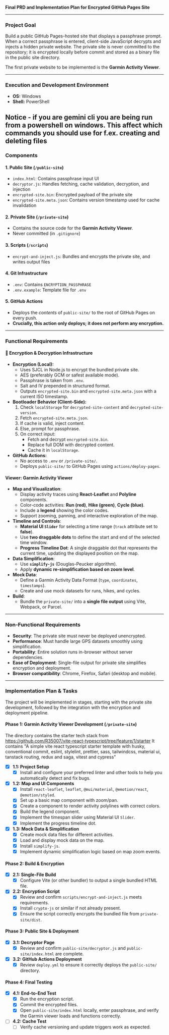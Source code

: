 **Final PRD and Implementation Plan for Encrypted GitHub Pages Site**

---

### Project Goal

Build a public GitHub Pages-hosted site that displays a passphrase prompt. When a correct passphrase is entered, client-side JavaScript decrypts and injects a hidden private website. The private site is never committed to the repository; it is encrypted locally before commit and stored as a binary file in the public site directory.

The first private website to be implemented is the **Garmin Activity Viewer**.

---

### Execution and Development Environment

*   **OS:** Windows
*   **Shell:** PowerShell

Notice - if you are gemini cli you are being run from a powershell on windows. This affect which commands you should use for f.ex. creating and deleting files
---

### Components

#### 1. Public Site (`/public-site`)

*   `index.html`: Contains passphrase input UI
*   `decryptor.js`: Handles fetching, cache validation, decryption, and injection
*   `encrypted-site.bin`: Encrypted payload of the private site
*   `encrypted-site.meta.json`: Contains version timestamp used for cache invalidation

#### 2. Private Site (`/private-site`)

*   Contains the source code for the **Garmin Activity Viewer**.
*   Never committed (in `.gitignore`)

#### 3. Scripts (`/scripts`)

*   `encrypt-and-inject.js`: Bundles and encrypts the private site, and writes output files

#### 4. Git Infrastructure

*   `.env`: Contains `ENCRYPTION_PASSPHRASE`
*   `.env.example`: Template file for `.env`


#### 5. GitHub Actions

*   Deploys the *contents* of `public-site/` to the root of GitHub Pages on every push.
*   **Crucially, this action only deploys; it does not perform any encryption.**

---

### Functional Requirements

#### 🔐 Encryption & Decryption Infrastructure

*   **Encryption (Local):**
    *   Uses SJCL in Node.js to encrypt the bundled private site.
    *   AES (preferably GCM or safest available mode).
    *   Passphrase is taken from `.env`.
    *   Salt and IV prepended in structured format.
    *   Outputs `encrypted-site.bin` and `encrypted-site.meta.json` with a current ISO timestamp.
*   **Bootloader Behavior (Client-Side):**
    1.  Check `localStorage` for `decrypted-site-content` and `decrypted-site-version`.
    2.  Fetch `encrypted-site.meta.json`.
    3.  If cache is valid, inject content.
    4.  Else, prompt for passphrase.
    5.  On correct input:
        *   Fetch and decrypt `encrypted-site.bin`.
        *   Replace full DOM with decrypted content.
        *   Cache it in `localStorage`.
*   **GitHub Actions:**
    *   No access to `.env` or `/private-site/`.
    *   Deploys `public-site/` to GitHub Pages using `actions/deploy-pages`.

####  Viewer: Garmin Activity Viewer

*   **Map and Visualization**:
    *   Display activity traces using **React-Leaflet** and **Polyline** components.
    *   Color-code activities: **Run (red)**, **Hike (green)**, **Cycle (blue)**.
    *   Include a **legend** showing the color codes.
    *   Support zooming, panning, and interactive exploration of the map.
*   **Timeline and Controls**:
    *   **Material UI `Slider`** for selecting a time range (`track` attribute set to **false**).
    *   Use **two draggable dots** to define the start and end of the selected time window.
    *   **Progress Timeline Dot**: A single draggable dot that represents the current time, updating the displayed position on the map.
*   **Data Simplification**:
    *   Use **`simplify-js`** (Douglas-Peucker algorithm).
    *   Apply **dynamic re-simplification based on zoom level**.
*   **Mock Data**:
    *   Define a Garmin Activity Data Format (`type`, `coordinates`, `timestamps`).
    *   Create and use mock datasets for runs, hikes, and cycles.
*   **Build**:
    *   Bundle the `private-site/` into a **single file output** using Vite, Webpack, or Parcel.

---

### Non-Functional Requirements

*   **Security**: The private site must never be deployed unencrypted.
*   **Performance**: Must handle large GPS datasets smoothly using simplification.
*   **Portability**: Entire solution runs in-browser without server dependencies.
*   **Ease of Deployment**: Single-file output for private site simplifies encryption and deployment.
*   **Browser compatibility**: Chrome, Firefox, Safari (desktop and mobile).

---

### Implementation Plan & Tasks

The project will be implemented in stages, starting with the private site development, followed by the integration with the encryption and deployment pipeline.

#### Phase 1: Garmin Activity Viewer Development (`/private-site`)
The directory contains the starter tech stack from https://github.com/R35007/vite-react-typescript/tree/feature/1/starter
It contains "A simple vite react typescript starter template with husky, conventional commit, eslint, stylelint, prettier, sass, tailwindcss, material ui, tanstack routing, redux and saga, vitest and cypress"

*   [x] **1.1: Project Setup**
    *   [x] Install and configure your preferred linter and other tools to help you automatically detect and fix bugs.
*   [x] **1.2: Map and UI Components**
    *   [x] Install `react-leaflet`, `leaflet`, `@mui/material`, `@emotion/react`, `@emotion/styled`.
    *   [x] Set up a basic map component with zoom/pan.
    *   [x] Create a component to render activity polylines with correct colors.
    *   [x] Build the legend component.
    *   [x] Implement the timespan slider using Material UI `Slider`.
    *   [x] Implement the progress timeline dot.
*   [x] **1.3: Mock Data & Simplification**
    *   [x] Create mock data files for different activities.
    *   [x] Load and display mock data on the map.
    *   [x] Install `simplify-js`.
    *   [x] Implement dynamic simplification logic based on map zoom events.

#### Phase 2: Build & Encryption

*   [x] **2.1: Single-File Build**
    *   [x] Configure Vite (or other bundler) to output a single bundled HTML file.
*   [x] **2.2: Encryption Script**
    *   [x] Review and confirm `scripts/encrypt-and-inject.js` meets requirements.
    *   [x] Install `crypto-js` or similar if not already present.
    *   [x] Ensure the script correctly encrypts the bundled file from `private-site/dist`.

#### Phase 3: Public Site & Deployment

*   [x] **3.1: Decryptor Page**
    *   [x] Review and confirm `public-site/decryptor.js` and `public-site/index.html` are complete.
*   [x] **3.2: GitHub Actions Deployment**
    *   [x] Review `deploy.yml` to ensure it correctly deploys the `public-site/` directory.

#### Phase 4: Final Testing

*   [x] **4.1: End-to-End Test**
    *   [x] Run the encryption script.
    *   [x] Commit the encrypted files.
    *   [x] Open `public-site/index.html` locally, enter passphrase, and verify the Garmin viewer loads and functions correctly.
*   [ ] **4.2: Cache Test**
    *   [ ] Verify cache versioning and update triggers work as expected.